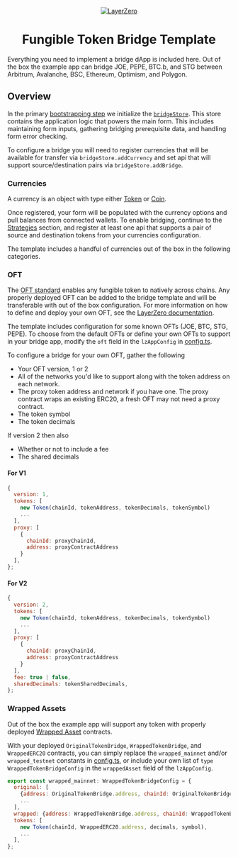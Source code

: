 <p align="center">
  <a href="https://layerzero.network">
    <img alt="LayerZero" style="max-width: 500px" src="https://d3a2dpnnrypp5h.cloudfront.net/bridge-app/lz.png"/>
  </a>
</p>

<h1 align="center">Fungible Token Bridge Template</h1>

Everything you need to implement a bridge dApp is included here. Out of the box the example app can bridge JOE, PEPE, BTC.b, and STG between Arbitrum, Avalanche, BSC, Ethereum, Optimism, and Polygon.

## Overview

In the primary [bootstrapping step](../../bootstrap.tsx) we initialize the [`bridgeStore`](stores/bridgeStore.tsx). This store contains the application logic that powers the main form. This includes maintaining form inputs, gathering bridging prerequisite data, and handling form error checking.

To configure a bridge you will need to register currencies that will be available for transfer via `bridgeStore.addCurrency` and set api that will support source/destination pairs via `bridgeStore.addBridge`.

### Currencies

A currency is an object with type either [Token](https://github.com/LayerZero-Labs/ui-monorepo/blob/main/packages/ui-core/src/currency/token.ts) or [Coin](https://github.com/LayerZero-Labs/ui-monorepo/blob/main/packages/ui-core/src/currency/coin.ts).

Once registered, your form will be populated with the currency options and pull balances from connected wallets. To enable bridging, continue to the [Strategies](#Strategies) section, and register at least one api that supports a pair of source and destination tokens from your currencies configuration.

The template includes a handful of currencies out of the box in the following categories.

### OFT

The [OFT standard](https://tome.app/layerzero-labs/oft-1-pager-v0-cldwqsurl0cysbz3wkog5hlxi) enables any fungible token to natively across chains. Any properly deployed OFT can be added to the bridge template and will be transferable with out of the box configuration. For more information on how to define and deploy your own OFT, see the [LayerZero documentation](https://layerzero.gitbook.io/docs/evm-guides/layerzero-omnichain-contracts).

The template includes configuration for some known OFTs (JOE, BTC, STG, PEPE). To choose from the default OFTs or define your own OFTs to support in your bridge app, modify the `oft` field in the `lzAppConfig` in [config.ts](../../config.ts).

To configure a bridge for your own OFT, gather the following

- Your OFT version, 1 or 2
- All of the networks you'd like to support along with the token address on each network.
- The proxy token address and network if you have one. The proxy contract wraps an existing ERC20, a fresh OFT may not need a proxy contract.
- The token symbol
- The token decimals

If version 2 then also

- Whether or not to include a fee
- The shared decimals

#### For V1

```js
{
  version: 1,
  tokens: [
    new Token(chainId, tokenAddress, tokenDecimals, tokenSymbol)
    ...
  ],
  proxy: [
    {
      chainId: proxyChainId,
      address: proxyContractAddress
    }
  ],
};
```

#### For V2

```js
{
  version: 2,
  tokens: [
    new Token(chainId, tokenAddress, tokenDecimals, tokenSymbol)
    ...
  ],
  proxy: [
    {
      chainId: proxyChainId,
      address: proxyContractAddress
    }
  ],
  fee: true | false,
  sharedDecimals: tokenSharedDecimals,
};
```

### Wrapped Assets

Out of the box the example app will support any token with properly deployed [Wrapped Asset](https://github.com/LayerZero-Labs/wrapped-asset-bridge) contracts.

With your deployed `OriginalTokenBridge`, `WrappedTokenBridge`, and `WrappedERC20` contracts, you can simply replace the `wrapped_mainnet` and/or `wrapped_testnet` constants in [config.ts](../../config.ts), or include your own list of `type WrappedTokenBridgeConfig` in the `wrappedAsset` field of the `lzAppConfig`.

```js
export const wrapped_mainnet: WrappedTokenBridgeConfig = {
  original: [
    {address: OriginalTokenBridge.address, chainId: OriginalTokenBridge.chainId},
    ...
  ],
  wrapped: {address: WrappedTokenBridge.address, chainId: WrappedTokenBridge.chainId},
  tokens: [
    new Token(chainId, WrappedERC20.address, decimals, symbol),
    ...
  ],
};
```

